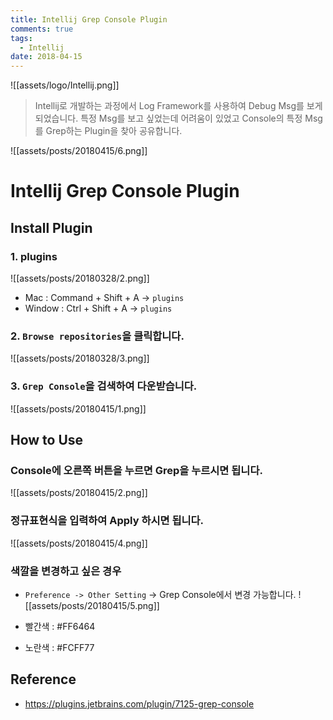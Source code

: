 ```yaml
---
title: Intellij Grep Console Plugin
comments: true
tags:
  - Intellij
date: 2018-04-15
---
```


![[assets/logo/Intellij.png]]

> Intellij로 개발하는 과정에서 Log Framework를 사용하여 Debug Msg를 보게 되었습니다. 특정 Msg를 보고 싶었는데 어려움이 있었고 Console의 특정 Msg를 Grep하는 Plugin을 찾아 공유합니다.

![[assets/posts/20180415/6.png]]

# Intellij Grep Console Plugin

## Install Plugin

### 1. plugins
![[assets/posts/20180328/2.png]]
- Mac : Command + Shift + A -> `plugins`
- Window : Ctrl + Shift + A -> `plugins`

### 2. `Browse repositories`을 클릭합니다.
![[assets/posts/20180328/3.png]]


### 3. `Grep Console`을 검색하여 다운받습니다.
![[assets/posts/20180415/1.png]]


## How to Use

### Console에 오른쪽 버튼을 누르면 Grep을 누르시면 됩니다.
![[assets/posts/20180415/2.png]]

### 정규표현식을 입력하여 Apply 하시면 됩니다.
![[assets/posts/20180415/4.png]]

### 색깔을 변경하고 싶은 경우
- `Preference -> Other Setting` -> Grep Console에서 변경 가능합니다.
![[assets/posts/20180415/5.png]]

- 빨간색 : #FF6464
- 노란색 : #FCFF77

## Reference
- <https://plugins.jetbrains.com/plugin/7125-grep-console>

